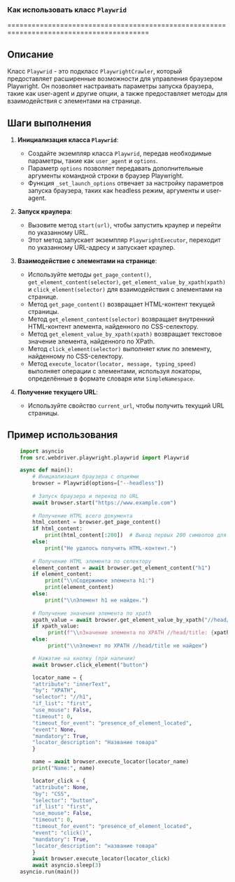 ### **Как использовать класс `Playwrid`**

=========================================================================================

Описание
-------------------------
Класс `Playwrid` - это подкласс `PlaywrightCrawler`, который предоставляет расширенные возможности для управления браузером Playwright. Он позволяет настраивать параметры запуска браузера, такие как user-agent и другие опции, а также предоставляет методы для взаимодействия с элементами на странице.

Шаги выполнения
-------------------------
1. **Инициализация класса `Playwrid`**:
   - Создайте экземпляр класса `Playwrid`, передав необходимые параметры, такие как `user_agent` и `options`.
   - Параметр `options` позволяет передавать дополнительные аргументы командной строки в браузер Playwright.
   - Функция `_set_launch_options` отвечает за настройку параметров запуска браузера, таких как headless режим, аргументы и user-agent.

2. **Запуск краулера**:
   - Вызовите метод `start(url)`, чтобы запустить краулер и перейти по указанному URL.
   - Этот метод запускает экземпляр `PlaywrightExecutor`, переходит по указанному URL-адресу и запускает краулер.

3. **Взаимодействие с элементами на странице**:
   - Используйте методы `get_page_content()`, `get_element_content(selector)`, `get_element_value_by_xpath(xpath)` и `click_element(selector)` для взаимодействия с элементами на странице.
   - Метод `get_page_content()` возвращает HTML-контент текущей страницы.
   - Метод `get_element_content(selector)` возвращает внутренний HTML-контент элемента, найденного по CSS-селектору.
   - Метод `get_element_value_by_xpath(xpath)` возвращает текстовое значение элемента, найденного по XPath.
   - Метод `click_element(selector)` выполняет клик по элементу, найденному по CSS-селектору.
   - Метод `execute_locator(locator, message, typing_speed)` выполняет операции с элементами, используя локаторы, определённые в формате словаря или `SimpleNamespace`.

4. **Получение текущего URL**:
   - Используйте свойство `current_url`, чтобы получить текущий URL страницы.

Пример использования
-------------------------

```python
    import asyncio
    from src.webdriver.playwright.playwrid import Playwrid

    async def main():
        # Инициализация браузера с опциями
        browser = Playwrid(options=["--headless"])
        
        # Запуск браузера и переход по URL
        await browser.start("https://www.example.com")
        
        # Получение HTML всего документа
        html_content = browser.get_page_content()
        if html_content:
            print(html_content[:200])  # Вывод первых 200 символов для примера
        else:
            print("Не удалось получить HTML-контент.")
        
        # Получение HTML элемента по селектору
        element_content = await browser.get_element_content("h1")
        if element_content:
            print("\\nСодержимое элемента h1:")
            print(element_content)
        else:
            print("\\nЭлемент h1 не найден.")
        
        # Получение значения элемента по xpath
        xpath_value = await browser.get_element_value_by_xpath("//head/title")
        if xpath_value:
             print(f"\\nЗначение элемента по XPATH //head/title: {xpath_value}")
        else:
             print("\\nЭлемент по XPATH //head/title не найден")

        # Нажатие на кнопку (при наличии)
        await browser.click_element("button")

        locator_name = {
        "attribute": "innerText",
        "by": "XPATH",
        "selector": "//h1",
        "if_list": "first",
        "use_mouse": False,
        "timeout": 0,
        "timeout_for_event": "presence_of_element_located",
        "event": None,
        "mandatory": True,
        "locator_description": "Название товара"
        }

        name = await browser.execute_locator(locator_name)
        print("Name:", name)

        locator_click = {
        "attribute": None,
        "by": "CSS",
        "selector": "button",
        "if_list": "first",
        "use_mouse": False,
        "timeout": 0,
        "timeout_for_event": "presence_of_element_located",
        "event": "click()",
        "mandatory": True,
        "locator_description": "название товара"
        }
        await browser.execute_locator(locator_click)
        await asyncio.sleep(3)
    asyncio.run(main())
```